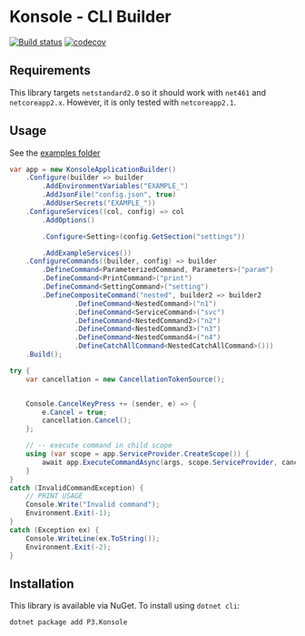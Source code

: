 # Konsole - CLI Builder
[![Build status](https://ci.appveyor.com/api/projects/status/5hxjihsdayumq3y3/branch/master?svg=true)](https://ci.appveyor.com/project/sanisoclem/konsole/branch/master)
[![codecov](https://codecov.io/gh/panchopupu/Konsole/branch/master/graph/badge.svg)](https://codecov.io/gh/panchopupu/Konsole)

## Requirements
This library targets `netstandard2.0` so it should work with `net461` and `netcoreapp2.x`. However, it is only tested with `netcoreapp2.1`.

## Usage

See the [examples folder](./examples)

```csharp
var app = new KonsoleApplicationBuilder()
    .Configure(builder => builder
        .AddEnvironmentVariables("EXAMPLE_")
        .AddJsonFile("config.json", true)
        .AddUserSecrets("EXAMPLE_"))
    .ConfigureServices((col, config) => col
        .AddOptions()

        .Configure<Setting>(config.GetSection("settings"))

        .AddExampleServices())
    .ConfigureCommands((builder, config) => builder
        .DefineCommand<ParameterizedCommand, Parameters>("param")
        .DefineCommand<PrintCommand>("print")
        .DefineCommand<SettingCommand>("setting")
        .DefineCompositeCommand("nested", builder2 => builder2
                .DefineCommand<NestedCommand>("n1")
                .DefineCommand<ServiceCommand>("svc")
                .DefineCommand<NestedCommand2>("n2")
                .DefineCommand<NestedCommand3>("n3")
                .DefineCommand<NestedCommand4>("n4")
                .DefineCatchAllCommand<NestedCatchAllCommand>()))
    .Build();

try {
    var cancellation = new CancellationTokenSource();


    Console.CancelKeyPress += (sender, e) => {
        e.Cancel = true;
        cancellation.Cancel();
    };

    // -- execute command in child scope
    using (var scope = app.ServiceProvider.CreateScope()) {
        await app.ExecuteCommandAsync(args, scope.ServiceProvider, cancellation.Token);
    }
}
catch (InvalidCommandException) {
    // PRINT USAGE
    Console.Write("Invalid command");
    Environment.Exit(-1);
}
catch (Exception ex) {
    Console.WriteLine(ex.ToString());
    Environment.Exit(-2);
}
```

## Installation
This library is available via NuGet. To install using `dotnet cli`:

```bash
dotnet package add P3.Konsole
```